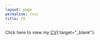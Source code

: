```yaml
---
layout: page
permalink: /cv/
title: CV
---
```


Click here to view my [CV](https://mzettersten.github.io/assets/MartinZettersten_CV.pdf){:target="\_blank"}.